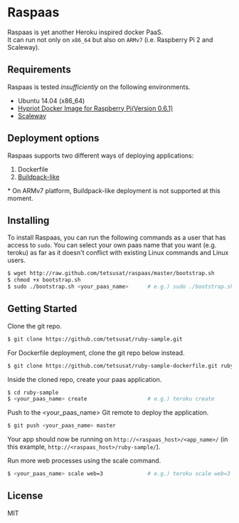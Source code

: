 # Raspaas

Raspaas is yet another Heroku inspired docker PaaS.</br>
It can run not only on `x86_64` but also on `ARMv7` (i.e. Raspberry Pi 2 and Scaleway).

## Requirements

Raspaas is tested *insufficiently* on the following environments.

- Ubuntu 14.04 (x86_64)
- [Hypriot Docker Image for Raspberry Pi(Version 0.6.1)](http://blog.hypriot.com/downloads/)
- [Scaleway](https://www.scaleway.com/)

## Deployment options

Raspaas supports two different ways of deploying applications:

1. Dockerfile
2. [Buildpack-like](https://github.com/tetsusat/buildpack-like)

\* On ARMv7 platform, Buildpack-like deployment is not supported at this moment.

## Installing

To install Raspaas, you can run the following commands as a user that has access to `sudo`.
You can select your own paas name that you want (e.g. teroku) as far as it doesn't conflict with existing Linux commands and Linux users.

```sh
$ wget http://raw.github.com/tetsusat/raspaas/master/bootstrap.sh
$ chmod +x bootstrap.sh
$ sudo ./bootstrap.sh <your_paas_name>      # e.g.) sudo ./bootstrap.sh teroku
```

## Getting Started

Clone the git repo.

```sh
$ git clone https://github.com/tetsusat/ruby-sample.git
```

For Dockerfile deployment, clone the git repo below instead.

```sh
$ git clone https://github.com/tetsusat/ruby-sample-dockerfile.git ruby-sample
```

Inside the cloned repo, create your paas application.

```sh
$ cd ruby-sample
$ <your_paas_name> create                   # e.g.) teroku create
```

Push to the <your_paas_name> Git remote to deploy the application.

```sh
$ git push <your_paas_name> master
```

Your app should now be running on `http://<raspaas_host>/<app_name>/` (in this example, `http://<raspaas_host>/ruby-sample/`).

Run more web processes using the scale command.

```sh
$ <your_paas_name> scale web=3              # e.g.) teroku scale web=3
```

## License

MIT
